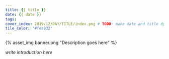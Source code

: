 ```yaml
---
title: {{ title }}
date: {{ date }}
tags:
cover_index: 2019/12/DAY/TITLE/index.png # TODO: make date and title dynamic
tile_color: '#fea832'
---
```

{% asset_img banner.png "Description goes here" %}

_write introduction here_